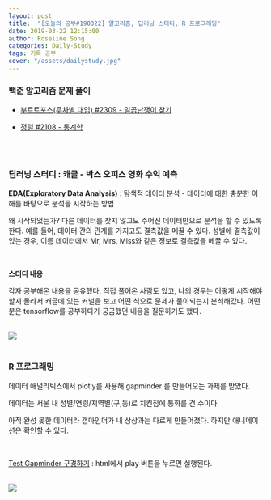 ```yaml
---
layout: post
title:  "[오늘의 공부#190322] 알고리즘, 딥러닝 스터디, R 프로그래밍"
date: 2019-03-22 12:15:00
author: Roseline Song
categories: Daily-Study
tags: 기록 공부
cover: "/assets/dailystudy.jpg"
---
```


### 백준 알고리즘 문제 풀이 

- [부르트포스(무차별 대입) #2309 - 일곱난쟁이 찾기](https://roseline124.github.io/algorithm/2019/03/22/Algorithm-baekjoon-2309.html)

- [정렬 #2108 - 통계학](https://roseline124.github.io/algorithm/2019/03/22/Algorithm-baekjoon-2108.html)


<br>
<br>


### 딥러닝 스터디 :  캐글 - 박스 오피스 영화 수익 예측

**EDA(Exploratory Data Analysis)** : 탐색적 데이터 분석 - 데이터에 대한 충분한 이해를 바탕으로 분석을 시작하는 방법 

왜 시작되었는가? 다른 데이터를 찾지 않고도 주어진 데이터만으로 분석을 할 수 있도록 한다. 예를 들어, 데이터 간의 관계를 가지고도 결측값을 메꿀 수 있다. 성별에 결측값이 있는 경우, 이름 데이터에서 Mr, Mrs, Miss와 같은 정보로 결측값을 메꿀 수 있다.  

<br>

**스터디 내용** 

각자 공부해온 내용을 공유했다. 직접 풀어온 사람도 있고, 나의 경우는 어떻게 시작해야 할지 몰라서 캐글에 있는 커널을 보고 어떤 식으로 문제가 풀이되는지 분석해갔다. 어떤 분은 tensorflow를 공부하다가 궁금했던 내용을 질문하기도 했다. 

<br>

<img src="https://blogfiles.pstatic.net/MjAxOTAzMjNfMjk1/MDAxNTUzMjgxNzk2ODcy.AifuNK8ND8QcAoodY84a0-OKphH2vPM7rsa0z6hVKhEg.1rH7y4mHasG7XLXUCni7t6m_27_MQYCebcvC4A0KnM8g.JPEG.guseod24/SE-6b668ca8-72e6-423a-8040-6b60cd83790d.jpg">


<br>
<br>


### R 프로그래밍 

데이터 애널리틱스에서 plotly를 사용해 gapminder 를 만들어오는 과제를 받았다. 

데이터는 서울 내 성별/연령/지역별(구,동)로 치킨집에 통화를 건 수이다.

아직 완성 못한 데이터라 갭마인더가 내 상상과는 다르게 만들어졌다. 하지만 애니메이션은 확인할 수 있다. 

<br>

<a href="/assets/files/chicken_gap.html">Test Gapminder 구경하기</a> : html에서 play 버튼을 누르면 실행된다. 

<br>
<img src="https://postfiles.pstatic.net/MjAxOTAzMjNfMTc1/MDAxNTUzMjgyNTY2OTY0.Q9BL7YLKR9QOyuHeqzHSmpFpYYVYDrzFPEwkch0mn6wg.BghagvtSk1TL3Wd_Ik6l2Zk74ljH4lrJk7Sjk7U0M_gg.PNG.guseod24/Rplot.png?type=w966">
